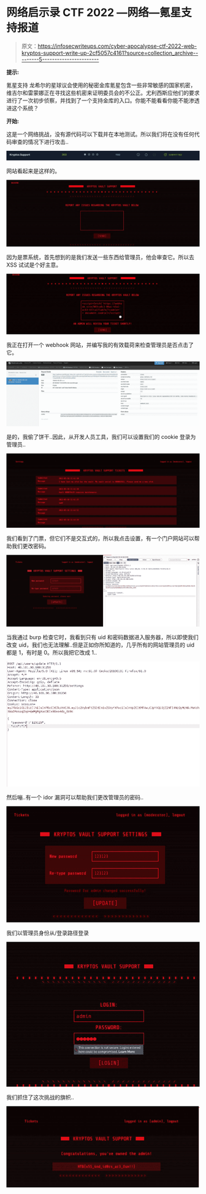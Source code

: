 # 网络启示录 CTF 2022 —网络—氪星支持报道

> 原文：<https://infosecwriteups.com/cyber-apocalypse-ctf-2022-web-kryptos-support-write-up-2cf5057c4161?source=collection_archive---------5----------------------->

**提示:**

氪星支持
龙希尔的星球议会使用的秘密金库氪星包含一些非常敏感的国家机密，维吉尔和雷蒙娜正在寻找这些机密来证明委员会的不公正。尤利西斯应他们的要求进行了一次初步侦察，并找到了一个支持金库的入口。你能不能看看你能不能渗透进这个系统？

**开始:**

这是一个网络挑战，没有源代码可以下载并在本地测试。所以我们将在没有任何代码审查的情况下进行攻击..

![](img/6450dbf5237013bee8c99bbdf9c666b3.png)

网站看起来是这样的。

![](img/918e3fde4a50cdc8cfc2d1564a47e94c.png)

因为是票系统，首先想到的是我们发送一些东西给管理员，他会审查它。所以去 XSS 试试是个好主意。

![](img/61f88da5fe20e057b2f8b16ee5e2810a.png)

我正在打开一个 webhook 网站，并编写我的有效载荷来检查管理员是否点击了它。

![](img/62b8d6da913cdd1a5b21f8892219343e.png)

是的，我偷了饼干..因此，从开发人员工具，我们可以设置我们的 cookie 登录为管理员..

![](img/f6f6be107c3dc80f415860532b65f8ad.png)

我们看到了门票，但它们不是交互式的，所以我点击设置，有一个门户网站可以帮助我们更改密码。

![](img/8521b7e0b1da96df6850f41eb98e9f5f.png)

当我通过 burp 检查它时，我看到只有 uid 和密码数据进入服务器，所以即使我们改变 uid，我们也无法理解..但是正如你所知道的，几乎所有的网站管理员的 uid 都是 1，有时是 0。所以我把它改成 1..

![](img/471cc0b0f98dd1aec10ba7d57176f2f3.png)

然后嘣..有一个 idor 漏洞可以帮助我们更改管理员的密码..

![](img/b3c2be1e6f91ba07aba9f49ffb5bb59f.png)

我们以管理员身份从/登录路径登录

![](img/f589884ba821ce1d9ee40a5d257ce647.png)

我们抓住了这次挑战的旗帜..

![](img/974083a9189c2a7060b712da5cfbb6fa.png)